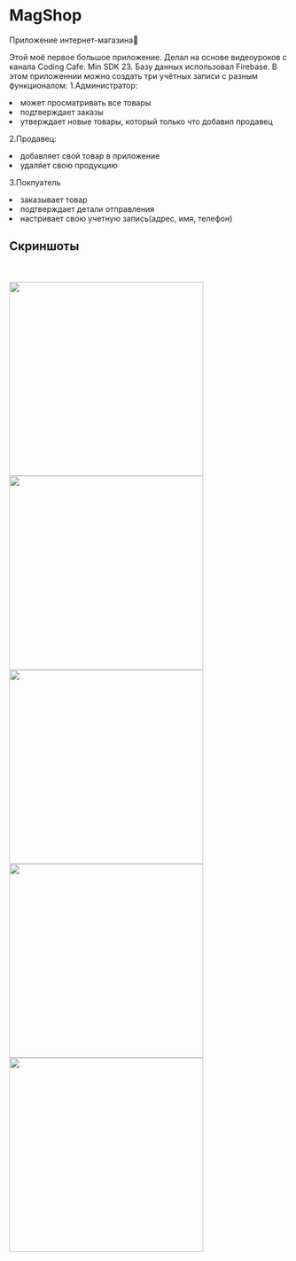 # MagShop
Приложение интернет-магазина🛒

Этой моё первое большое приложение. Делал на основе видеоуроков с канала Coding Cafe. Min SDK 23. Базу данных использовал Firebase. В этом приложеннии можно создать три учётных записи с разным функционалом:
1.Администратор: 
 <li> может просматривать все товары
 <li> подтверждает заказы
 <li> утверждает новые товары, который только что добавил продавец
 
2.Продавец:
<li> добавляет свой товар в приложение
<li> удаляет свою продукцию

3.Покпуатель
<li>заказывает товар
<li>подтверждает детали отправления
<li>настривает свою учетную запись(адрес, имя, телефон)

## Скриншоты
<br>
<br>
<img src="https://user-images.githubusercontent.com/63846369/102687352-72989400-41ff-11eb-8884-88842fe623b4.png" width="350">
<br>
<img src="https://user-images.githubusercontent.com/63846369/102687359-83e1a080-41ff-11eb-8723-2a4d300ee729.png" width="350">
<br>
<img src="https://user-images.githubusercontent.com/63846369/102687370-9956ca80-41ff-11eb-9a88-0c01367dbb28.png" width="350">
<br>
<img src="https://user-images.githubusercontent.com/63846369/102687375-ab386d80-41ff-11eb-946d-3a5666c027dd.png" width="350">
<br>
<img src="https://user-images.githubusercontent.com/63846369/102687391-d6bb5800-41ff-11eb-8255-3221cdada63e.png" width="350">
                                                                                                                             
                                                                                                                             





  
  
    
  
